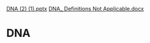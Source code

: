 [DNA (2) (1).pptx](https://github.com/ShrutiAgrawal131/DNA/files/7110684/DNA.2.1.pptx)
[DNA_ Definitions Not Applicable.docx](https://github.com/ShrutiAgrawal131/DNA/files/7110670/DNA_.Definitions.Not.Applicable.docx)
# DNA
